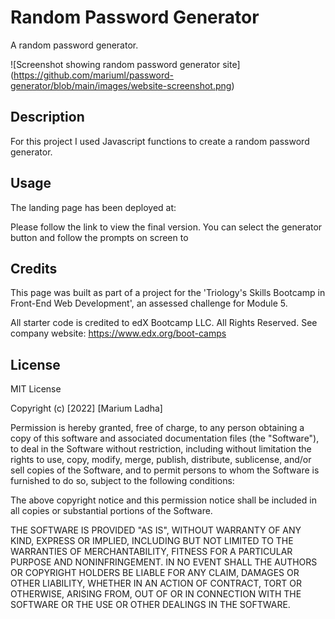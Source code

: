 # Random Password Generator

A random password generator.

![Screenshot showing random password generator site] (https://github.com/mariuml/password-generator/blob/main/images/website-screenshot.png)

## Description

For this project I used Javascript functions to create a random password generator.

## Usage

The landing page has been deployed at: 

Please follow the link to view the final version. You can select the generator button and follow the prompts on screen to 

## Credits

This page was built as part of a project for the 'Triology's Skills Bootcamp in Front-End Web Development', an assessed challenge for Module 5.

All starter code is credited to edX Bootcamp LLC. All Rights Reserved. See company website: https://www.edx.org/boot-camps 

## License

MIT License

Copyright (c) [2022] [Marium Ladha]

Permission is hereby granted, free of charge, to any person obtaining a copy
of this software and associated documentation files (the "Software"), to deal
in the Software without restriction, including without limitation the rights
to use, copy, modify, merge, publish, distribute, sublicense, and/or sell
copies of the Software, and to permit persons to whom the Software is
furnished to do so, subject to the following conditions:

The above copyright notice and this permission notice shall be included in all
copies or substantial portions of the Software.

THE SOFTWARE IS PROVIDED "AS IS", WITHOUT WARRANTY OF ANY KIND, EXPRESS OR
IMPLIED, INCLUDING BUT NOT LIMITED TO THE WARRANTIES OF MERCHANTABILITY,
FITNESS FOR A PARTICULAR PURPOSE AND NONINFRINGEMENT. IN NO EVENT SHALL THE
AUTHORS OR COPYRIGHT HOLDERS BE LIABLE FOR ANY CLAIM, DAMAGES OR OTHER
LIABILITY, WHETHER IN AN ACTION OF CONTRACT, TORT OR OTHERWISE, ARISING FROM,
OUT OF OR IN CONNECTION WITH THE SOFTWARE OR THE USE OR OTHER DEALINGS IN THE
SOFTWARE.
